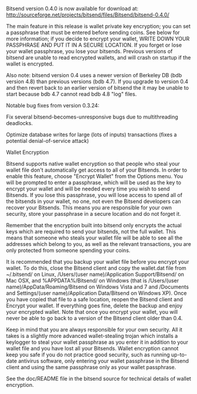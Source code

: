 ﻿Bitsend version 0.4.0 is now available for download at:
http://sourceforge.net/projects/bitsend/files/Bitsend/bitsend-0.4.0/

The main feature in this release is wallet private key encryption;
you can set a passphrase that must be entered before sending coins.
See below for more information; if you decide to encrypt your wallet,
WRITE DOWN YOUR PASSPHRASE AND PUT IT IN A SECURE LOCATION. If you
forget or lose your wallet passphrase, you lose your bitsends.
Previous versions of bitsend are unable to read encrypted wallets,
and will crash on startup if the wallet is encrypted.

Also note: bitsend version 0.4 uses a newer version of Berkeley DB
(bdb version 4.8) than previous versions (bdb 4.7). If you upgrade
to version 0.4 and then revert back to an earlier version of bitsend
the it may be unable to start because bdb 4.7 cannot read bdb 4.8
"log" files.


Notable bug fixes from version 0.3.24:

Fix several bitsend-becomes-unresponsive bugs due to multithreading
deadlocks.

Optimize database writes for large (lots of inputs) transactions
(fixes a potential denial-of-service attack)


Wallet Encryption

Bitsend supports native wallet encryption so that people who steal your
wallet file don't automatically get access to all of your Bitsends.
In order to enable this feature, choose "Encrypt Wallet" from the
Options menu.  You will be prompted to enter a passphrase, which
will be used as the key to encrypt your wallet and will be needed
every time you wish to send Bitsends.  If you lose this passphrase,
you will lose access to spend all of the bitsends in your wallet,
no one, not even the Bitsend developers can recover your Bitsends.
This means you are responsible for your own security, store your
passphrase in a secure location and do not forget it.

Remember that the encryption built into bitsend only encrypts the
actual keys which are required to send your bitsends, not the full
wallet.  This means that someone who steals your wallet file will
be able to see all the addresses which belong to you, as well as the
relevant transactions, you are only protected from someone spending
your coins.

It is recommended that you backup your wallet file before you
encrypt your wallet.  To do this, close the Bitsend client and
copy the wallet.dat file from ~/.bitsend/ on Linux, /Users/(user
name)/Application Support/Bitsend/ on Mac OSX, and %APPDATA%/Bitsend/
on Windows (that is /Users/(user name)/AppData/Roaming/Bitsend on
Windows Vista and 7 and /Documents and Settings/(user name)/Application
Data/Bitsend on Windows XP).  Once you have copied that file to a
safe location, reopen the Bitsend client and Encrypt your wallet.
If everything goes fine, delete the backup and enjoy your encrypted
wallet.  Note that once you encrypt your wallet, you will never be
able to go back to a version of the Bitsend client older than 0.4.

Keep in mind that you are always responsible for your own security.
All it takes is a slightly more advanced wallet-stealing trojan which
installs a keylogger to steal your wallet passphrase as you enter it
in addition to your wallet file and you have lost all your Bitsends.
Wallet encryption cannot keep you safe if you do not practice
good security, such as running up-to-date antivirus software, only
entering your wallet passphrase in the Bitsend client and using the
same passphrase only as your wallet passphrase.

See the doc/README file in the bitsend source for technical details
of wallet encryption.
